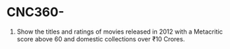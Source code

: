 # CNC360-
1. Show the titles and ratings of movies released in 2012 with a Metacritic score above 60 and domestic collections over ₹10 Crores.


